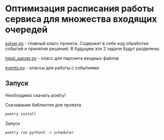 # Оптимизация расписания работы сервиса для множества входящих очередей

[solver.py](scheduler/solver.py) - главный класс проекта. Содержит в себе код обработки событий и принятия решений. В будущем эти 2 задачи будут разделены

[input_parser.py](scheduler/input_parser.py) - класс для парсинга входных файлов

[events.py](scheduler/events.py) - классы для работы с событиями

## Запуск

Необходимо скачать poetry!

Скачивание библиотек для проекта
```bash
poetry install
```

Запуск
```bash
poetry run python3 -m scheduler
```

